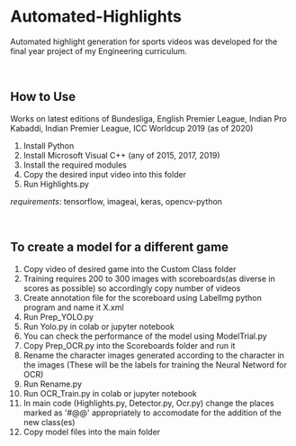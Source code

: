 # Automated-Highlights
Automated highlight generation for sports videos was developed for the final year project of my Engineering curriculum.

<br>

## How to Use
Works on latest editions of Bundesliga, English Premier League, Indian Pro Kabaddi, Indian Premier League, ICC Worldcup 2019 (as of 2020)

1. Install Python
2. Install Microsoft Visual C++ (any of 2015, 2017, 2019)
3. Install the required modules
4. Copy the desired input video into this folder
5. Run Highlights.py

_requirements_: tensorflow, imageai, keras, opencv-python

<br>

## To create a model for a different game
1. Copy video of desired game into the Custom Class folder
2. Training requires 200 to 300 images with scoreboards(as diverse in scores as possible) so accordingly copy number of videos
3. Create annotation file for the scoreboard using LabelImg python program and name it X.xml
4. Run Prep_YOLO.py
5. Run Yolo.py in colab or jupyter notebook
6. You can check the performance of the model using ModelTrial.py
7. Copy Prep_OCR.py into the Scoreboards folder and run it
8. Rename the character images generated according to the character in the images (These will be the labels for training the Neural Netword for OCR)
9. Run Rename.py
10. Run OCR_Train.py in colab or jupyter notebook
11. In main code (Highlights.py, Detector.py, Ocr.py) change the places marked as '#@@' appropriately to accomodate for the addition of the new class(es)
12. Copy model files into the main folder
